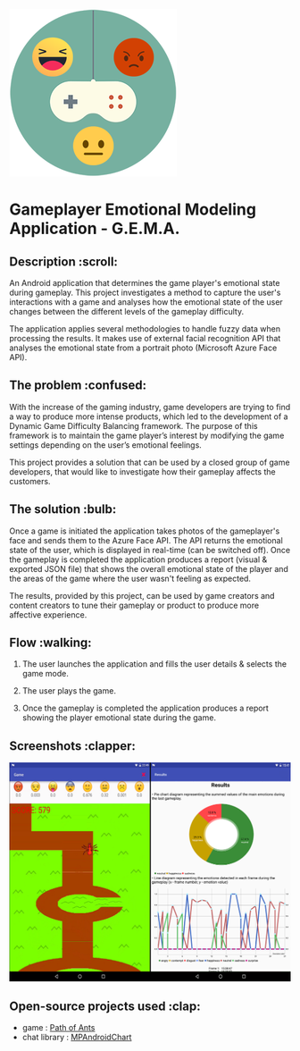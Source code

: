 ![banner](https://raw.githubusercontent.com/AantonM/g.e.m.a./master/readme/ic_gema.png) 


# Gameplayer Emotional Modeling Application - G.E.M.A.


<h2 id="desciption">Description :scroll:</h2>

An Android application that determines the game player's emotional state during gameplay. This project investigates a method to capture the user's interactions with a game and analyses how the emotional state of the user changes between the different levels of the gameplay difficulty. 

The application applies several methodologies to handle fuzzy data when processing the results. It makes use of external facial recognition API that analyses the emotional state from a portrait photo (Microsoft Azure Face API). 

<h2 id="problem">The problem :confused:</h2>

With the increase of the gaming industry, game developers are trying to find a way to produce more intense products, which led to the development of a Dynamic Game Difficulty Balancing framework. The purpose of this framework is to maintain the game player’s interest by modifying the game settings depending on the user’s emotional feelings.

This project provides a solution that can be used by a closed group of game developers, that would like to investigate how their gameplay affects the customers.

<h2 id="solution">The solution :bulb:</h2>

Once a game is initiated the application takes photos of the gameplayer's face and sends them to the Azure Face API. The API returns the emotional state of the user, which is displayed in real-time (can be switched off). Once the gameplay is completed the application produces a report (visual & exported JSON file) that shows the overall emotional state of the player and the areas of the game where the user wasn't feeling as expected.

The results, provided by this project, can be used by game creators and content creators to tune their gameplay or product to produce more affective experience.

<h2 id="flow">Flow :walking:</h2>

1. The user launches the application and fills the user details & selects the game mode.

2. The user plays the game.

3. Once the gameplay is completed the application produces a report showing the player emotional state during the game.

<h2 id="screenshots">Screenshots :clapper:</h2>

![alt tag](https://raw.githubusercontent.com/AantonM/g.e.m.a./master/readme/gameplay_scrn.png)

<h2 id="help">Open-source projects used :clap:</h2>

 - game          : [Path of Ants](https://github.com/zunair-syed/Path_of_Ants)
 - chat library  : [MPAndroidChart](https://github.com/PhilJay/MPAndroidChart)


